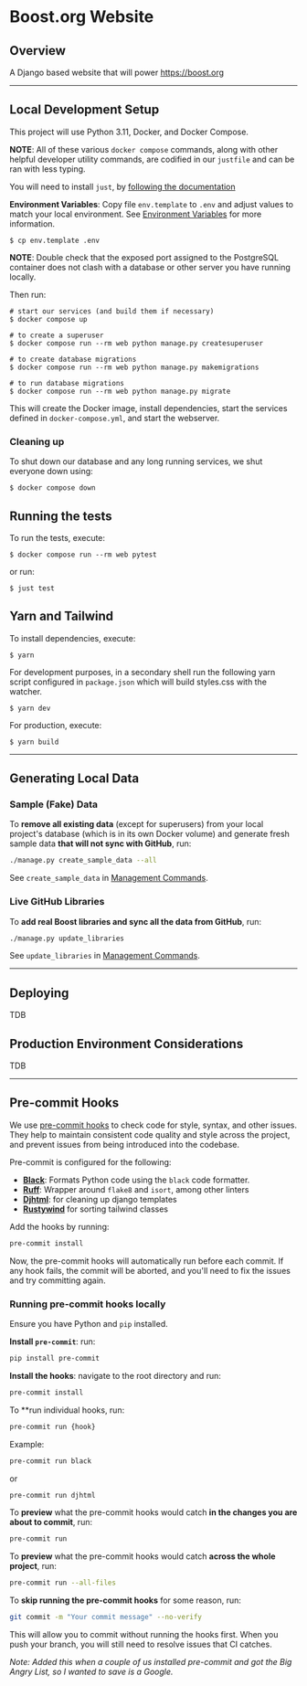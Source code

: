 # Boost.org Website

## Overview

A Django based website that will power https://boost.org

---

## Local Development Setup

This project will use Python 3.11, Docker, and Docker Compose.

**NOTE**: All of these various `docker compose` commands, along with other helpful
developer utility commands, are codified in our `justfile` and can be ran with
less typing.

You will need to install `just`, by [following the documentation](https://just.systems/man/en/)

**Environment Variables**: Copy file `env.template` to `.env` and adjust values to match your local environment. See [Environment Variables](docs/env_vars.md) for more information.

```shell
$ cp env.template .env
```

**NOTE**: Double check that the exposed port assigned to the PostgreSQL
container does not clash with a database or other server you have running
locally.

Then run:

```shell
# start our services (and build them if necessary)
$ docker compose up

# to create a superuser
$ docker compose run --rm web python manage.py createsuperuser

# to create database migrations
$ docker compose run --rm web python manage.py makemigrations

# to run database migrations
$ docker compose run --rm web python manage.py migrate
```

This will create the Docker image, install dependencies, start the services defined in `docker-compose.yml`, and start the webserver.

### Cleaning up

To shut down our database and any long running services, we shut everyone down using:

```shell
$ docker compose down
```

## Running the tests

To run the tests, execute:

```shell
$ docker compose run --rm web pytest
```

or run:

```shell
$ just test
```

## Yarn and Tailwind

To install dependencies, execute:

```shell
$ yarn
```

For development purposes, in a secondary shell run the following yarn script configured in `package.json` which will build styles.css with the watcher.

```shell
$ yarn dev
```

For production, execute:

```shell
$ yarn build
```

---

## Generating Local Data

### Sample (Fake) Data 

To **remove all existing data** (except for superusers) from your local project's database (which is in its own Docker volume) and generate fresh sample data **that will not sync with GitHub**, run: 

```bash
./manage.py create_sample_data --all
```

See `create_sample_data` in [Management Commands](docs/commands.md).

### Live GitHub Libraries

To **add real Boost libraries and sync all the data from GitHub**, run: 

```bash
./manage.py update_libraries
```

See `update_libraries` in [Management Commands](docs/commands.md).

---

## Deploying

TDB

## Production Environment Considerations

TDB

---

## Pre-commit Hooks

We use [pre-commit hooks](https://pre-commit.com/) to check code for style, syntax, and other issues. They help to maintain consistent code quality and style across the project, and prevent issues from being introduced into the codebase.

Pre-commit is configured for the following:

* **[Black](https://github.com/psf/black)**: Formats Python code using the `black` code formatter.
* **[Ruff](https://github.com/charliermarsh/ruff)**: Wrapper around `flake8` and `isort`, among other linters
* **[Djhtml](https://github.com/rtts/djhtml)**:  for cleaning up django templates
* **[Rustywind](https://github.com/avencera/rustywind)** for sorting tailwind classes

Add the hooks by running: 

```bash
pre-commit install
``` 

Now, the pre-commit hooks will automatically run before each commit. If any hook fails, the commit will be aborted, and you'll need to fix the issues and try committing again.

### Running pre-commit hooks locally 

Ensure you have Python and `pip` installed. 

**Install `pre-commit`**: run:

```bash
pip install pre-commit
```

**Install the hooks**: navigate to the root directory and run:

```bash
pre-commit install
``` 

To **run individual hooks, run: 

```bash
pre-commit run {hook}
```

Example: 

```bash
pre-commit run black
```

or 

```bash
pre-commit run djhtml
```

To **preview** what the pre-commit hooks would catch **in the changes you are about to commit**, run: 

```bash
pre-commit run
```

To **preview** what the pre-commit hooks would catch **across the whole project**, run: 

```bash
pre-commit run --all-files
``` 

To **skip running the pre-commit hooks** for some reason, run:

```bash
git commit -m "Your commit message" --no-verify
```

This will allow you to commit without running the hooks first. When you push your branch, you will still need to resolve issues that CI catches. 

_Note: Added this when a couple of us installed pre-commit and got the Big Angry List, so I wanted to save is a Google._ 
